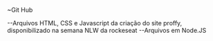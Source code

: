~Git Hub

--Arquivos HTML, CSS e Javascript da criação do site proffy, disponibilizado na semana NLW da rockeseat
--Arquivos em Node.JS
